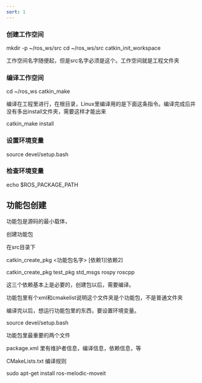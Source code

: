 ```yaml
---
sort: 1
---
```



### 创建工作空间
mkdir -p ~/ros_ws/src
cd ~/ros_ws/src
catkin_init_workspace

工作空间名字随便起，但是src名字必须是这个。工作空间就是工程文件夹


### 编译工作空间
cd ~/ros_ws
catkin_make

编译在工程里进行，在根目录，Linux里编译用的是下面这条指令。编译完成后并没有多出install文件夹，需要这样才能出来

catkin_make install

### 设置环境变量
source devel/setup.bash


### 检查环境变量
echo $ROS_PACKAGE_PATH


## 功能包创建

功能包是源码的最小载体，


创建功能包

在src目录下

catkin_create_pkg <功能包名字>  [依赖1][依赖2]

catkin_create_pkg test_pkg std_msgs rospy roscpp

这三个依赖基本上是必要的，创建包以后，需要编译。

功能包里有个xml和cmakelist说明这个文件夹是个功能包，不是普通文件夹

编译完以后，想运行功能包里的东西，要设置环境变量。

source devel/setup.bash

功能包里最重要的两个文件

package.xml 里有维护者信息，编译信息，依赖信息，等

CMakeLists.txt 编译规则


 sudo apt-get install ros-melodic-moveit




